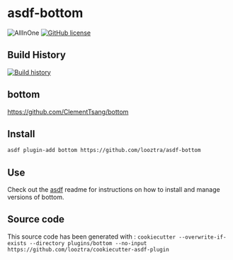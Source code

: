 # asdf-bottom

![AllInOne](https://github.com/looztra/asdf-bottom/workflows/AllInOne/badge.svg)
[![GitHub license](https://img.shields.io/github/license/looztra/asdf-bottom?style=plastic)](https://github.com/looztra/asdf-bottom/blob/master/LICENSE)

## Build History

[![Build history](https://buildstats.info/github/chart/looztra/asdf-bottom?branch=master)](https://github.com/looztra/asdf-bottom/actions)

## bottom

<https://github.com/ClementTsang/bottom>

## Install

```bash
asdf plugin-add bottom https://github.com/looztra/asdf-bottom
```

## Use

Check out the [asdf](https://github.com/asdf-vm/asdf) readme for instructions on how to install and manage versions of bottom.

## Source code

This source code has been generated with : `cookiecutter --overwrite-if-exists --directory plugins/bottom --no-input https://github.com/looztra/cookiecutter-asdf-plugin`
